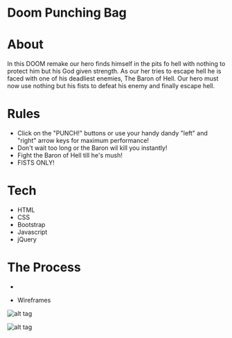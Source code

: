 # Doom Punching Bag

# About

In this DOOM remake our hero finds himself in the pits fo hell with nothing to protect him but his God given strength. As our her tries to escape hell he is faced with one of his deadliest enemies, The Baron of Hell. Our hero must now use nothing but his fists to defeat his enemy and finally escape hell.

# Rules

* Click on the "PUNCH!" buttons or use your handy dandy "left" and "right" arrow keys for maximum performance!
* Don't wait too long or the Baron wil kill you instantly!
* Fight the Baron of Hell till he's mush!
* FISTS ONLY!

# Tech

* HTML
* CSS
* Bootstrap
* Javascript
* jQuery

# The Process
* 

* Wireframes

![alt tag](http://i.imgur.com/aFB5RyEl.jpg)

![alt tag](http://i.imgur.com/quZwWJFl.jpg)
